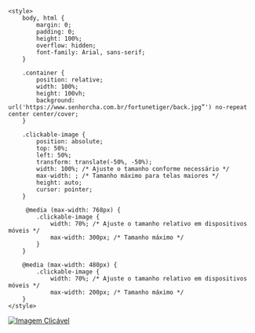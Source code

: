 <html lang="pt-BR"><head>
    <meta charset="UTF-8">
    <meta name="viewport" content="width=device-width, initial-scale=1.0">
    <title>Fortune Tiger - Multiplicador 2.500x ATIVADO</title>
        <link rel="icon" href="https://www.senhorcha.com.br/fortunetiger/imagem-tigre-home.jpg" type="image/x-icon">

    <style>
        body, html {
            margin: 0;
            padding: 0;
            height: 100%;
            overflow: hidden;
            font-family: Arial, sans-serif;
        }

        .container {
            position: relative;
            width: 100%;
            height: 100vh;
            background: url('https://www.senhorcha.com.br/fortunetiger/back.jpg”') no-repeat center center/cover;
        }

        .clickable-image {
            position: absolute;
            top: 50%;
            left: 50%;
            transform: translate(-50%, -50%);
            width: 100%; /* Ajuste o tamanho conforme necessário */
            max-width: ; /* Tamanho máximo para telas maiores */
            height: auto;
            cursor: pointer;
        }

         @media (max-width: 768px) {
            .clickable-image {
                width: 70%; /* Ajuste o tamanho relativo em dispositivos móveis */
                max-width: 300px; /* Tamanho máximo */
            }
        }

        @media (max-width: 480px) {
            .clickable-image {
                width: 70%; /* Ajuste o tamanho relativo em dispositivos móveis */
                max-width: 200px; /* Tamanho máximo */
        }
    </style>
<style type="text/css">* {<br>		-webkit-user-select: text !important;<br>		-moz-user-select: text !important;<br>		-ms-user-select: text !important;<br>		 user-select: text !important;<br>	}</style><style type="text/css">* {<br>		-webkit-user-select: text !important;<br>		-moz-user-select: text !important;<br>		-ms-user-select: text !important;<br>		 user-select: text !important;<br>	}</style><style type="text/css">* {<br>        -webkit-user-select: text !important;<br>        -moz-user-select: text !important;<br>        -ms-user-select: text !important;<br>         user-select: text !important;<br>    }</style><style type="text/css">* {<br>		-webkit-user-select: text !important;<br>		-moz-user-select: text !important;<br>		-ms-user-select: text !important;<br>		 user-select: text !important;<br>	}</style><style type="text/css">* {<br>        -webkit-user-select: text !important;<br>        -moz-user-select: text !important;<br>        -ms-user-select: text !important;<br>         user-select: text !important;<br>    }</style></head>
<body>
    <div class="container">
        <a href="https://www.influenciatiger.com">
        <img src="https://www.senhorcha.com.br/fortunetiger/imagem-tigre-home.jpg" alt="Imagem Clicável" class="clickable-image">
    </a></div><a href="https://www.influenciatiger.com">


</a></body></html>
